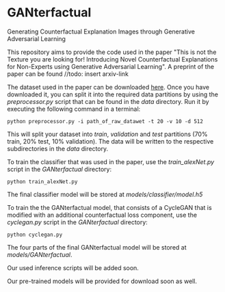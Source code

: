 # GANterfactual
Generating Counterfactual Explanation Images through Generative Adversarial Learning

This repository aims to provide the code used in the paper "This is not the Texture you are looking for! Introducing Novel Counterfactual Explanations for Non-Experts using Generative Adversarial Learning". A preprint of the paper can be found //todo: insert arxiv-link

The dataset used in the paper can be downloaded [here](https://www.kaggle.com/c/rsna-pneumonia-detection-challenge).
Once you have downloaded it, you can split it into the required data partitions by using the *preprocessor.py* script that can be found in the *data* directory.
Run it by executing the following command in a terminal:

`python preprocessor.py -i path_of_raw_datawet -t 20 -v 10 -d 512`

This will split your dataset into *train*, *validation* and *test* partitions (70% train, 20% test, 10% validation). The data will be written to the respective subdirectories in the *data* directory.

To train the classifier that was used in the paper, use the *train_alexNet.py* script in the *GANterfactual* directory:

`python train_alexNet.py`

The final classifier model will be stored at *models/classifier/model.h5*

To train the the GANterfactual model, that consists of a CycleGAN that is modified with an additional counterfactual loss component, use the *cyclegan.py* script in the *GANterfactual* directory:

`python cyclegan.py`

The four parts of the final GANterfactual model will be stored at *models/GANterfactual*.

Our used inference scripts will be added soon.

Our pre-trained models will be provided for download soon as well.
